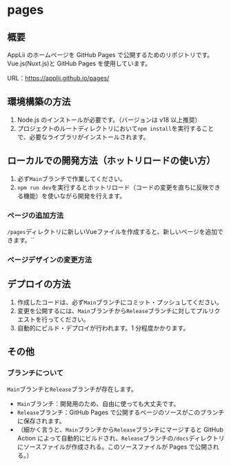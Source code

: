 # pages

## 概要

AppLii のホームページを GitHub Pages で公開するためのリポジトリです。Vue.js(Nuxt.js)と GitHub Pages を使用しています。

URL：https://applii.github.io/pages/

## 環境構築の方法

1. Node.js のインストールが必要です。（バージョンは v18 以上推奨）
2. プロジェクトのルートディレクトリにおいて`npm install`を実行することで、必要なライブラリがインストールされます。

## ローカルでの開発方法（ホットリロードの使い方）

1. 必ず`Main`ブランチで作業してください。
2. `npm run dev`を実行するとホットリロード（コードの変更を直ちに反映できる機能）を使いながら開発を行えます。

### ページの追加方法

`/pages`ディレクトリに新しいVueファイルを作成すると、新しいページを追加できます。``

### ページデザインの変更方法

## デプロイの方法

1. 作成したコードは、必ず`Main`ブランチにコミット・プッシュしてください。
2. 変更を公開するには、`Main`ブランチから`Release`ブランチに対してプルリクエストを行ってください。
3. 自動的にビルド・デプロイが行われます。1 分程度かかります。

## その他

### ブランチについて

`Main`ブランチと`Release`ブランチが存在します。

- `Main`ブランチ：開発用のため、自由に使っても大丈夫です。
- `Release`ブランチ：GitHub Pages で公開するページのソースがこのブランチに保存されます。
- （細かく言うと、`Main`ブランチから`Release`ブランチにマージすると GitHub Action によって自動的にビルドされ、`Release`ブランチの`/docs`ディレクトリにソースファイルが作成される。このソースファイルが Pages で公開される。）
